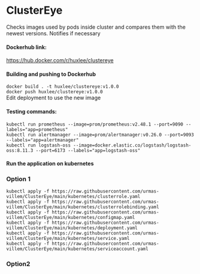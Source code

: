 # ClusterEye

Checks images used by pods inside cluster and compares them with the newest versions. Notifies if necessary

#### Dockerhub link:
https://hub.docker.com/r/huxlee/clustereye

#### Building and pushing to Dockerhub                           
```docker build . -t huxlee/clustereye:v1.0.0```                            
```docker push huxlee/clustereye:v1.0.0```                            
Edit deployment to use the new image                                  


#### Testing commands:
```             
kubectl run prometheus --image=prom/prometheus:v2.48.1 --port=9090 --labels="app=prometheus"                 
kubectl run alertmanager --image=prom/alertmanager:v0.26.0 --port=9093 --labels="app=alertmanager"   
kubectl run logstash-oss --image=docker.elastic.co/logstash/logstash-oss:8.11.3 --port=6173 --labels="app=logstash-oss"
```

#### Run the application on kubernetes
### Option 1
```   
kubectl apply -f https://raw.githubusercontent.com/urmas-villem/ClusterEye/main/kubernetes/clusterrole.yaml                 
kubectl apply -f https://raw.githubusercontent.com/urmas-villem/ClusterEye/main/kubernetes/clusterrolebinding.yaml                
kubectl apply -f https://raw.githubusercontent.com/urmas-villem/ClusterEye/main/kubernetes/configmap.yaml                
kubectl apply -f https://raw.githubusercontent.com/urmas-villem/ClusterEye/main/kubernetes/deployment.yaml                  
kubectl apply -f https://raw.githubusercontent.com/urmas-villem/ClusterEye/main/kubernetes/service.yaml                  
kubectl apply -f https://raw.githubusercontent.com/urmas-villem/ClusterEye/main/kubernetes/serviceaccount.yaml
```
### Option2
